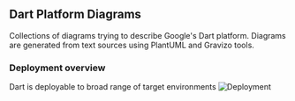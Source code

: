 ## Dart Platform Diagrams
Collections of diagrams trying to describe Google's Dart platform. Diagrams are generated from text sources using PlantUML and Gravizo tools.

### Deployment overview
Dart is deployable to broad range of target environments
![Deployment](https://g.gravizo.com/source/svg?https://raw.githubusercontent.com/dafesimonek/dart-platform-diagrams/master/run-and-deploy.puml)

